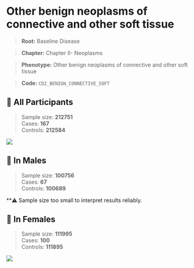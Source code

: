 # Other benign neoplasms of connective and other soft tissue

> **Root:** Baseline Disease  

> **Chapter:** Chapter II- Neoplasms  

> **Phenotype:** Other benign neoplasms of connective and other soft tissue  

> **Code:** `CD2_BENIGN_CONNECTIVE_SOFT`

## 🧪 All Participants  
> Sample size: **212751**  
> Cases: **167**  
> Controls: **212584**
<img src="/Disease/Figures/ALL/Baseline/CD2_BENIGN_CONNECTIVE_SOFT.png"/>
<CsvTable src="/Disease/Data/ALL/Baseline/LG_CD2_BENIGN_CONNECTIVE_SOFT.csv" label="🔍 View full results" />

## 👨 In Males  
> Sample size: **100756**  
> Cases: **67**  
> Controls: **100689**

**⚠️ Sample size too small to interpret results reliably.

## 👩 In Females  
> Sample size: **111995**  
> Cases: **100**  
> Controls: **111895**
<img src="/Disease/Figures/Female/Baseline/CD2_BENIGN_CONNECTIVE_SOFT.png"/>
<CsvTable src="/Disease/Data/Female/Baseline/LG_CD2_BENIGN_CONNECTIVE_SOFT.csv" label="🔍 View full results" />
